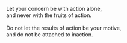 <p>Let your concern be with action alone,<br>
and never with the fruits of action. <br><br>
Do not let the results of action be your motive, <br>
and do not be attached to inaction.</p>
<br/>
<br/>
<br/>
<br/>
<br/>
